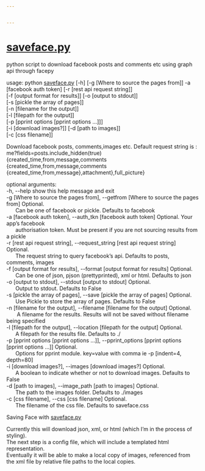 ```yaml
---


---
```


<h1 id="saveface.py"><a href="http://saveface.py">saveface.py</a></h1>
<p>python script to download facebook posts and comments etc using graph api through facepy</p>
<p>usage: python <a href="http://saveface.py">saveface.py</a> [-h] [-g [Where to source the pages from]] -a<br>
[facebook auth token] [-r [rest api request string]]<br>
[-f [output format for results]] [-o [output to stdout]]<br>
[-s [pickle the array of pages]]<br>
[-n [filename for the output]]<br>
[-l [filepath for the output]]<br>
[-p [pprint options [pprint options …]]]<br>
[-i [download images?]] [-d [path to images]]<br>
[-c [css filename]]</p>
<p>Download facebook posts, comments,images etc. Default request string is :<br>
me?fields=posts.include_hidden(true) {created_time,from,message,comments<br>
{created_time,from,message,comments<br>
{created_time,from,message},attachment},full_picture}</p>
<p>optional arguments:<br>
-h, --help            show this help message and exit<br>
-g [Where to source the pages from], --getfrom [Where to source the pages from] Optional.<br>
&nbsp;&nbsp;&nbsp;&nbsp;&nbsp;&nbsp;Can be one of facebook or pickle. Defaults to facebook<br>
-a [facebook auth token], --auth_tkn [facebook auth token] Optional. Your app’s facebook<br>
&nbsp;&nbsp;&nbsp;&nbsp;&nbsp;&nbsp;authorisation token.  Must be present if you are not sourcing results from a pickle<br>
-r [rest api request string], --request_string [rest api request string] Optional.<br>
    &nbsp;&nbsp;&nbsp;&nbsp;&nbsp;&nbsp;The request string to query facebook’s api. Defaults to posts, comments, images<br>
-f [output format for results], --format [output format for results] Optional.<br>
     &nbsp;&nbsp;&nbsp;&nbsp;&nbsp;&nbsp;Can be one of json, pjson (prettyprinted), xml or html. Defaults to json<br>
-o [output to stdout], --stdout [output to stdout] Optional.<br>
    &nbsp;&nbsp;&nbsp;&nbsp;&nbsp;&nbsp;Output to stdout. Defaults to False<br>
-s [pickle the array of pages], --save [pickle the array of pages] Optional. <br>
    &nbsp;&nbsp;&nbsp;&nbsp;&nbsp;&nbsp;Use Pickle to store the array of pages. Defaults to False<br>
-n [filename for the output], --filename [filename for the output] Optional. <br>
   &nbsp;&nbsp;&nbsp;&nbsp;&nbsp;&nbsp; A filename for the results. Results will not be saved without filename being specified<br>
-l [filepath for the output], --location [filepath for the output] Optional.<br>
    &nbsp;&nbsp;&nbsp;&nbsp;&nbsp;&nbsp;A filepath for the results file. Defaults to ./<br>
-p [pprint options [pprint options …]], --pprint_options [pprint options [pprint options …]] Optional.<br>
    &nbsp;&nbsp;&nbsp;&nbsp;&nbsp;&nbsp;Options for pprint module. key=value with comma ie -p [indent=4, depth=80]<br>
-i [download images?], --images [download images?]  Optional. <br>
	 &nbsp;&nbsp;&nbsp;&nbsp;&nbsp;&nbsp;A boolean to indicate whether or not to download images. Defaults to False<br>
-d [path to images], --image_path [path to images]     Optional. <br>
    &nbsp;&nbsp;&nbsp;&nbsp;&nbsp;&nbsp;The path to the images folder. Defaults to ./images<br>
-c [css filename], --css [css filename] Optional.<br>
    &nbsp;&nbsp;&nbsp;&nbsp;&nbsp;&nbsp;The filename of the css file. Defaults to saveface.css</p>
<p>Saving Face with <a href="http://github.com/millerthegorilla/saveface.py">saveface.py</a></p>
<p>Currently this will download json, xml, or html (which I’m in the process of styling).<br>
The next step is a config file, which will include a templated html representation.<br>
Eventually it will be able to make a local copy of images, referenced from<br>
the xml file by relative file paths to the local copies.</p>

<!--stackedit_data:
eyJoaXN0b3J5IjpbMjAxMDI3NTQ3Ml19
-->